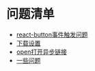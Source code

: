 # 问题清单

* [react-button事件触发问题](./react-button事件触发问题.md)
* [下载设置](./download_direct.md)
* [open打开异步链接](./open打开异步链接.md)
* [一些问题](./一些问题.md)
